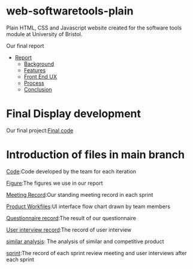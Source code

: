 # web-softwaretools-plain
Plain HTML, CSS and Javascript  website created for the software tools module at University of Bristol.

Our final report
- [Report](https://github.com/Peng-1124/web-softwaretools-plain/tree/main/report)
  - [Background](https://github.com/Peng-1124/web-softwaretools-plain/blob/main/report/Background.md)
  - [Features](https://github.com/Peng-1124/web-softwaretools-plain/blob/main/report/Features.md)
  - [Front End UX](https://github.com/Peng-1124/web-softwaretools-plain/blob/main/report/Front%20End%20UX.md)
  - [Process](https://github.com/Peng-1124/web-softwaretools-plain/blob/main/report/Process.md)
  - [Conclusion](https://github.com/Peng-1124/web-softwaretools-plain/blob/main/report/Conclusion.md)

# Final Display development
Our final project:[Final code](https://github.com/Peng-1124/web-softwaretools-plain/tree/main/Code/FinalCode)

# Introduction of files in main branch

[Code](https://github.com/Peng-1124/web-softwaretools-plain/tree/main/Code):Code developed by the team for each iteration

[Figure](https://github.com/Peng-1124/web-softwaretools-plain/tree/main/Figures):The figures we use in our report

[Meeting Record](https://github.com/Peng-1124/web-softwaretools-plain/tree/main/Meeting%20Record):Our standing meeting record in each sprint

[Product Workfiles](https://github.com/Peng-1124/web-softwaretools-plain/tree/main/Product%20Workfiles):UI interface flow chart drawn by team members

[Questionnaire record](https://github.com/Peng-1124/web-softwaretools-plain/tree/main/Questionnaire%20record):The result of our questionnaire

[User interview record](https://github.com/Peng-1124/web-softwaretools-plain/tree/main/User%20interview%20record):The record of user interview

[similar analysis](https://github.com/Peng-1124/web-softwaretools-plain/tree/main/similar%20analysis): The analysis of similar and competitive product

[sprint](https://github.com/Peng-1124/web-softwaretools-plain/tree/main/sprint):The record of each sprint review meeting and user interviews after each sprint



